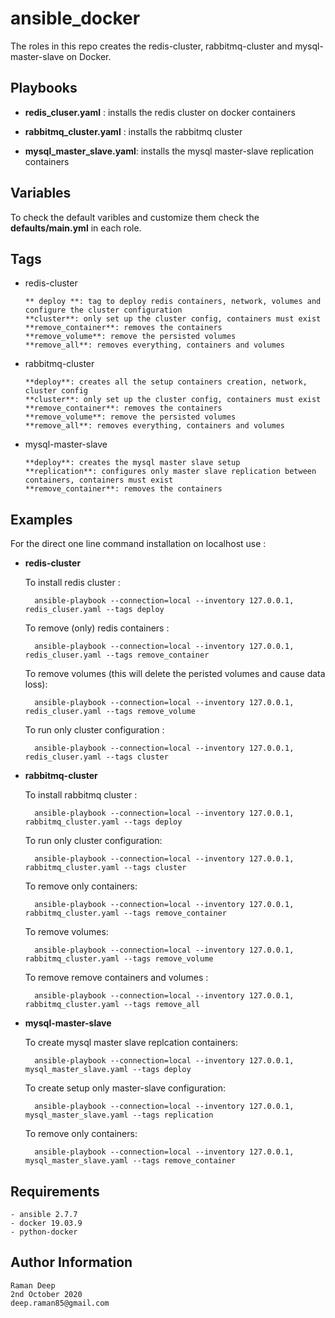 ansible_docker
==============

The roles in this repo creates the redis-cluster, rabbitmq-cluster and mysql-master-slave on Docker.


Playbooks
---------

- **redis_cluser.yaml** : installs the redis cluster on docker containers

- **rabbitmq_cluster.yaml** : installs the rabbitmq cluster

- **mysql_master_slave.yaml**: installs the mysql master-slave replication containers

Variables
---------

To check the default varibles and customize them check the **defaults/main.yml** in each role.


Tags
----

- redis-cluster
	
	  ** deploy **: tag to deploy redis containers, network, volumes and configure the cluster configuration
	  **cluster**: only set up the cluster config, containers must exist
	  **remove_container**: removes the containers
	  **remove_volume**: remove the persisted volumes
	  **remove_all**: removes everything, containers and volumes
	
- rabbitmq-cluster

	  **deploy**: creates all the setup containers creation, network, cluster config
	  **cluster**: only set up the cluster config, containers must exist
	  **remove_container**: removes the containers
	  **remove_volume**: remove the persisted volumes
	  **remove_all**: removes everything, containers and volumes

- mysql-master-slave
	
	  **deploy**: creates the mysql master slave setup
	  **replication**: configures only master slave replication between containers, containers must exist
	  **remove_container**: removes the containers


Examples 
--------

For the direct one line command installation on localhost use :

- **redis-cluster**
	
	To install redis cluster :
	
		ansible-playbook --connection=local --inventory 127.0.0.1, redis_cluser.yaml --tags deploy
	
	To remove (only) redis containers :
	
		ansible-playbook --connection=local --inventory 127.0.0.1, redis_cluser.yaml --tags remove_container
	
	To remove volumes (this will delete the peristed volumes and cause data loss):
	
		ansible-playbook --connection=local --inventory 127.0.0.1, redis_cluser.yaml --tags remove_volume
		
    To run only cluster configuration :
    
		ansible-playbook --connection=local --inventory 127.0.0.1, redis_cluser.yaml --tags cluster

	
- **rabbitmq-cluster**

	To install rabbitmq cluster :
	
		ansible-playbook --connection=local --inventory 127.0.0.1, rabbitmq_cluster.yaml --tags deploy
	
	To run only cluster configuration:
		
		ansible-playbook --connection=local --inventory 127.0.0.1, rabbitmq_cluster.yaml --tags cluster
		
	To remove only containers:
		
		ansible-playbook --connection=local --inventory 127.0.0.1, rabbitmq_cluster.yaml --tags remove_container
		
	To remove volumes:
	
		ansible-playbook --connection=local --inventory 127.0.0.1, rabbitmq_cluster.yaml --tags remove_volume
	
	To remove remove containers and volumes :
	
		ansible-playbook --connection=local --inventory 127.0.0.1, rabbitmq_cluster.yaml --tags remove_all
		

- **mysql-master-slave**

	To create mysql master slave replcation containers:
	
		ansible-playbook --connection=local --inventory 127.0.0.1,  mysql_master_slave.yaml --tags deploy
	
	To create setup only master-slave configuration:
	
		ansible-playbook --connection=local --inventory 127.0.0.1,  mysql_master_slave.yaml --tags replication
	
	To remove only containers:
		
		ansible-playbook --connection=local --inventory 127.0.0.1, mysql_master_slave.yaml --tags remove_container


Requirements
------------

	- ansible 2.7.7
	- docker 19.03.9
	- python-docker


Author Information
------------------

	Raman Deep
	2nd October 2020
	deep.raman85@gmail.com

